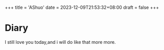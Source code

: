 +++
title = 'AShuo'
date = 2023-12-09T21:53:32+08:00
draft = false
+++
# Diary
I still love you today,and i will do like that more more.
